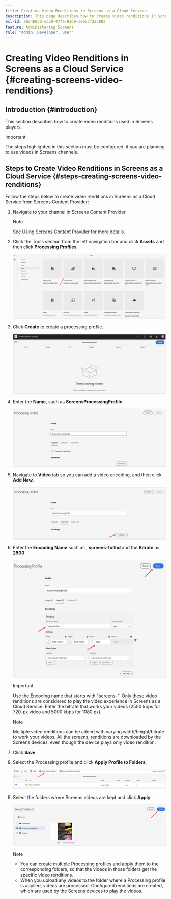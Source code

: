 ```yaml
---
title: Creating Video Renditions in Screens as a Cloud Service
description: This page describes how to create video renditions in Screens as a Cloud Service.
exl-id: a9c46036-cd29-47fa-81d9-c865cf22c98a
feature: Administering Screens
role: "Admin, Developer, User"
---
```

# Creating Video Renditions in Screens as a Cloud Service {#creating-screens-video-renditions}

## Introduction {#introduction}

This section describes how to create video renditions used in Screens players. 

>[!IMPORTANT]
>The steps  highlighted in this section must be configured, if you are planning to use videos in Screens channels.

## Steps to Create Video Renditions in Screens as a Cloud Service {#steps-creating-screens-video-renditions}

Follow the steps below to create video renditions in Screens as a Cloud Service from Screens Content Provider:

1. Navigate to your channel in Screens Content Provider.

   >[!NOTE]
   >See [Using Screens Content Provider](https://experienceleague.adobe.com/docs/experience-manager-cloud-service/content/screens-as-cloud-service/configure-screens-cloud/using-screens-content-provider.html#screens-content-provider) for  more details.

1. Click the Tools section from the left navigation bar and click **Assets** and then click **Processing Profiles**.

    ![Click Processing Profiles](/help/screens-cloud/assets/configure/screens-cp-3.png)

1. Click **Create** to create a processing profile.

   ![Click Create](/help/screens-cloud/assets/configure/screens-video-2.png)

1. Enter the **Name**, such as **ScreensProcessingProfile**.

   ![Processing Profile dialog box showing Name field highlighted.](/help/screens-cloud/assets/configure/screens-video-3.png)

1. Navigate to **Video** tab so you can add a video encoding,  and then click **Add New**.

   ![Processing Profile dialog box showing Add New button highlighted.](/help/screens-cloud/assets/configure/screens-video-4a.png)

1. Enter the **Encoding Name** such as , **screens-fullhd** and the **Bitrate** as **2500**.

   ![Processing Profile dialog box showing Save button highlighted.](/help/screens-cloud/assets/configure/screens-video-4.png)

   >[!IMPORTANT]
   >Use the Encoding name that starts with "screens-". Only these video renditions are considered to play the video experience in Screens as a Cloud Service. Enter the bitrate that works your videos (2500 kbps for 720-px video and 5000 kbps for 1080 px).

   >[!NOTE]
   >Multiple video renditions can be added with varying width/height/bitrate to work your videos. All the screens, renditions are downloaded by the Screens devices, even though the device plays only video rendition.

1. Click **Save**.

1. Select the Processing profile and click **Apply Profile to Folders**.

   ![Apply Profile to Folder](/help/screens-cloud/assets/configure/screens-video-5.png)

1. Select the folders where Screens videos are kept and click **Apply**.

   ![Click Apply](/help/screens-cloud/assets/configure/screens-video-6.png)

   >[!NOTE]
   >
   >* You can create multiple Processing profiles and apply them to the corresponding folders, so that the videos in those folders get the specific video renditions.
   >* When you upload any videos to the folder where a Processing profile is applied, videos are processed. Configured renditions are created, which are used by the Screens devices to play the videos.
